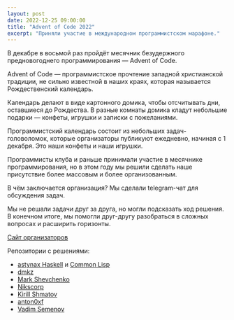```yaml
---
layout: post
date: 2022-12-25 09:00:00
title: "Advent of Code 2022"
excerpt: "Приняли участие в международном программистском марафоне."
---
```


В декабре в восьмой раз пройдёт месячник безудержного предновогоднего программирования — Advent of Code.

Advent of Code — программистское прочтение западной христианской традиции, не сильно известной в наших краях, которая называется Рождественский календарь.

Календарь делают в виде картонного домика, чтобы отсчитывать дни, оставшиеся до Рождества. В разные комнаты домика кладут небольшие подарки — конфеты, игрушки и записки с пожеланиями.

Программистский календарь состоит из небольших задач-головоломок, которые организаторы публикуют ежедневно, начиная с 1 декабря. Это наши конфеты и наши игрушки.

Программисты клуба и раньше принимали участие в месячнике программирования, но в этом году мы решили сделать наше присутствие более массовым и более организованным.

В чём заключается организация? Мы сделали telegram-чат для обсуждения задач.

Мы не решали задачи друг за друга, но могли подсказать ход решения.
В конечном итоге, мы помогли друг-другу разобраться в сложных вопросах и расширить горизонты.

[Сайт организаторов](https://adventofcode.com/)

Репозитории с решениями:

* [astynax Haskell](https://github.com/astynax/adventofcode2022.hs) и
  [Common Lisp](https://github.com/astynax/adventofcode2022.lisp)
* [dmkz](https://github.com/dmkz/competitive-programming/tree/master/contests/Advent-of-Code-2022)
* [Mark Shevchenko](https://github.com/markshevchenko/adventofcode2022)
* [Nikscorp](https://github.com/Nikscorp/advent_of_code_2022)
* [Kirill Shmatov](https://github.com/kshmatov/advent2022)
* [anton0xf](https://github.com/anton0xf/aoc2022)
* [Vadim Semenov](https://github.com/vadsemenov/AdventOfCode)
